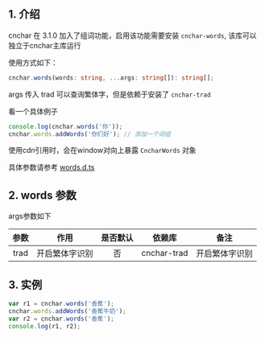 ## 1. 介绍

cnchar 在 3.1.0 加入了组词功能，启用该功能需要安装 `cnchar-words`, 该库可以独立于cnchar主库运行

使用方式如下：

```ts
cnchar.words(words: string, ...args: string[]): string[];
```

args 传入 trad 可以查询繁体字，但是依赖于安装了 `cnchar-trad`

看一个具体例子

<code-runner></code-runner>

```js
console.log(cnchar.words('你'));
cnchar.words.addWords('你们好'); // 添加一个词组
```

使用cdn引用时，会在window对向上暴露 `CncharWords` 对象

具体参数请参考 [words.d.ts](https://github.com/theajack/cnchar/blob/master/src/cnchar-types/plugin/words/index.d.ts)

## 2. words 参数

args参数如下

|  参数   |    作用    | 是否默认 |  依赖库   |   备注    |
| :-----: | :----: | :------: | :---: | :---: |
|  trad   | 开启繁体字识别 |    否    | cnchar-trad |  开启繁体字识别  |

## 3. 实例

<code-runner></code-runner>

```js
var r1 = cnchar.words('香蕉');
cnchar.words.addWords('香蕉牛奶');
var r2 = cnchar.words('香蕉');
console.log(r1, r2);
```
